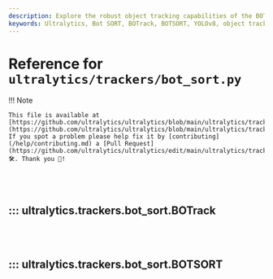 ```yaml
---
description: Explore the robust object tracking capabilities of the BOTrack and BOTSORT classes in the Ultralytics Bot SORT tracker API. Enhance your YOLOv8 projects.
keywords: Ultralytics, Bot SORT, BOTrack, BOTSORT, YOLOv8, object tracking, Kalman filter, ReID, GMC algorithm
---
```


# Reference for `ultralytics/trackers/bot_sort.py`

!!! Note

    This file is available at [https://github.com/ultralytics/ultralytics/blob/main/ultralytics/trackers/bot_sort.py](https://github.com/ultralytics/ultralytics/blob/main/ultralytics/trackers/bot_sort.py). If you spot a problem please help fix it by [contributing](/help/contributing.md) a [Pull Request](https://github.com/ultralytics/ultralytics/edit/main/ultralytics/trackers/bot_sort.py) 🛠️. Thank you 🙏!

<br><br>

## ::: ultralytics.trackers.bot_sort.BOTrack

<br><br>

## ::: ultralytics.trackers.bot_sort.BOTSORT

<br><br>